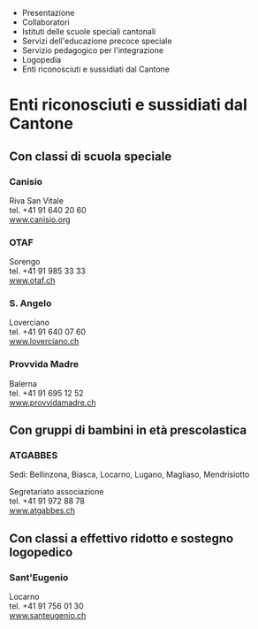   * Presentazione
  * Collaboratori
  * Istituti delle scuole speciali cantonali
  * Servizi dell'educazione precoce speciale
  * Servizio pedagogico per l'integrazione
  * Logopedia
  * Enti riconosciuti e sussidiati dal Cantone

#  Enti riconosciuti e sussidiati dal Cantone

##  Con classi di scuola speciale

###  Canisio

Riva San Vitale  
tel. +41 91 640 20 60  
www.canisio.org

###  OTAF

Sorengo  
tel. +41 91 985 33 33  
www.otaf.ch

###  S. Angelo

Loverciano  
tel. +41 91 640 07 60  
www.loverciano.ch

###  Provvida Madre

Balerna  
tel. +41 91 695 12 52  
www.provvidamadre.ch

##  Con gruppi di bambini in età prescolastica

###  ATGABBES

Sedi: Bellinzona, Biasca, Locarno, Lugano, Magliaso, Mendrisiotto

Segretariato associazione  
tel. +41 91 972 88 78  
www.atgabbes.ch

##  Con classi a effettivo ridotto e sostegno logopedico

###  Sant'Eugenio

Locarno  
tel. +41 91 756 01 30  
www.santeugenio.ch

